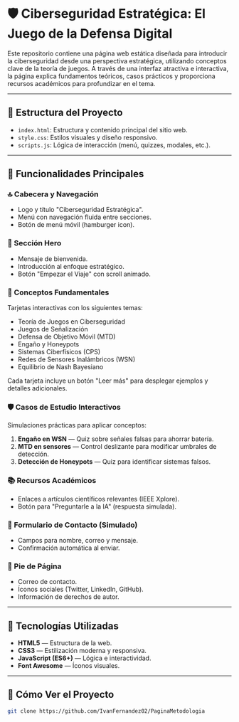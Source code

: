 # 🛡️ Ciberseguridad Estratégica: El Juego de la Defensa Digital

Este repositorio contiene una página web estática diseñada para introducir la ciberseguridad desde una perspectiva estratégica, utilizando conceptos clave de la teoría de juegos. A través de una interfaz atractiva e interactiva, la página explica fundamentos teóricos, casos prácticos y proporciona recursos académicos para profundizar en el tema.

---

## 📁 Estructura del Proyecto

- `index.html`: Estructura y contenido principal del sitio web.
- `style.css`: Estilos visuales y diseño responsivo.
- `scripts.js`: Lógica de interacción (menú, quizzes, modales, etc.).

---

## 🧩 Funcionalidades Principales

### 🔝 Cabecera y Navegación
- Logo y título "Ciberseguridad Estratégica".
- Menú con navegación fluida entre secciones.
- Botón de menú móvil (hamburger icon).

### 🎯 Sección Hero
- Mensaje de bienvenida.
- Introducción al enfoque estratégico.
- Botón "Empezar el Viaje" con scroll animado.

### 🧠 Conceptos Fundamentales
Tarjetas interactivas con los siguientes temas:
- Teoría de Juegos en Ciberseguridad
- Juegos de Señalización
- Defensa de Objetivo Móvil (MTD)
- Engaño y Honeypots
- Sistemas Ciberfísicos (CPS)
- Redes de Sensores Inalámbricos (WSN)
- Equilibrio de Nash Bayesiano

Cada tarjeta incluye un botón "Leer más" para desplegar ejemplos y detalles adicionales.

### 🛡️ Casos de Estudio Interactivos
Simulaciones prácticas para aplicar conceptos:
1. **Engaño en WSN** — Quiz sobre señales falsas para ahorrar batería.
2. **MTD en sensores** — Control deslizante para modificar umbrales de detección.
3. **Detección de Honeypots** — Quiz para identificar sistemas falsos.

### 📚 Recursos Académicos
- Enlaces a artículos científicos relevantes (IEEE Xplore).
- Botón para "Preguntarle a la IA" (respuesta simulada).

### 📩 Formulario de Contacto (Simulado)
- Campos para nombre, correo y mensaje.
- Confirmación automática al enviar.

### 🔻 Pie de Página
- Correo de contacto.
- Íconos sociales (Twitter, LinkedIn, GitHub).
- Información de derechos de autor.

---

## 🧪 Tecnologías Utilizadas

- **HTML5** — Estructura de la web.
- **CSS3** — Estilización moderna y responsiva.
- **JavaScript (ES6+)** — Lógica e interactividad.
- **Font Awesome** — Íconos visuales.

---

## 🚀 Cómo Ver el Proyecto

```bash
git clone https://github.com/IvanFernandez02/PaginaMetodologia
